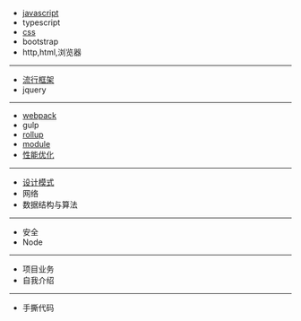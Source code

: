 + [javascript](./javascript/readme.md)
+ typescript
+ [css](./css/readme.md)
+ bootstrap
+ http,html,浏览器
<hr/>

+ [流行框架](./vue/readme.md)
+ jquery

<hr/>

+ [webpack](./工程化/webpack.md)
+ gulp
+ [rollup](./工程化/rollup.md)
+ [module](./工程化/module.md)
+ [性能优化](./性能优化/readme.md)

<hr/>

+ [设计模式](./设计模式/readme.md)
+ 网络
+ 数据结构与算法

<hr/>

+ 安全
+ Node

<hr/>

+ 项目业务
+ 自我介绍

<hr/>

+ 手撕代码
